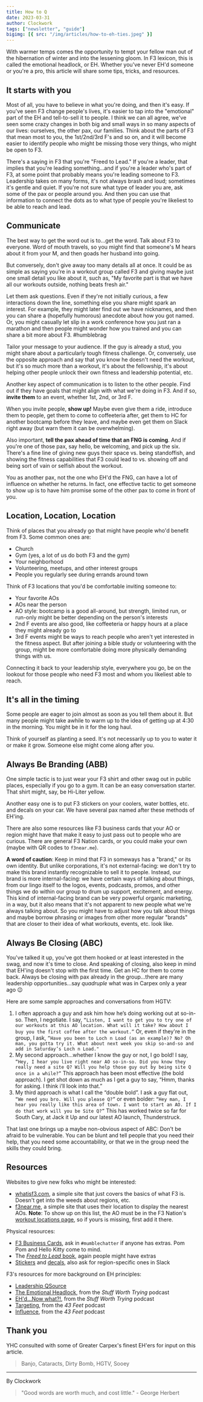 ```yaml
---
title: How to Q
date: 2023-03-31
author: Clockwork
tags: ["newsletter", "guide"]
bigimg: [{ src: "/img/articles/how-to-eh-ties.jpeg" }]
---
```


With warmer temps comes the opportunity to tempt your fellow man out of the hibernation of winter and into the lessening gloom. In F3 lexicon, this is called the emotional headlock, or EH. Whether you've never EH'd someone or you're a pro, this article will share some tips, tricks, and resources.

## It starts with you

Most of all, you have to believe in what you're doing, and then it's easy. If you've seen F3 change people's lives, it's easier to tap into the "emotional" part of the EH and tell-to-sell it to people. I think we can all agree, we've seen some crazy changes in both big and small ways in so many aspects of our lives: ourselves, the other pax, our families. Think about the parts of F3 that mean most to you, the 1st/2nd/3rd F's and so on, and it will become easier to identify people who might be missing those very things, who might be open to F3.

There's a saying in F3 that you're "Freed to Lead." If you're a leader, that implies that you're leading something...and if you're a leader who's part of F3, at some point that probably means you're leading someone to F3. Leadership takes on many forms, it's not always brash and loud; sometimes it's gentle and quiet. If you're not sure what type of leader you are, ask some of the pax or people around you. And then you can use that information to connect the dots as to what type of people you're likeliest to be able to reach and lead.

## Communicate

The best way to get the word out is to...get the word. Talk about F3 to everyone. Word of mouth travels, so you might find that someone's M hears about it from your M, and then goads her husband into going.

But conversely, don't give away too many details all at once. It could be as simple as saying you're in a workout group called F3 and giving maybe just one small detail you like about it, such as, "My favorite part is that we have all our workouts outside, nothing beats fresh air." 

Let them ask questions. Even if they're not initially curious, a few interactions down the line, something else you share might spark an interest. For example, they might later find out we have nicknames, and then you can share a (hopefully humorous) anecdote about how you got named. Or, you might casually let slip in a work conference how you just ran a marathon and then people might wonder how you trained and you can share a bit more about F3. #humblebrag

Tailor your message to your audience. If the guy is already a stud, you might share about a particularly tough fitness challenge. Or, conversely, use the opposite approach and say that you know he doesn't need the workout, but it's so much more than a workout, it's about the fellowship, it's about helping other people unlock their own fitness and leadership potential, etc.

Another key aspect of communication is to listen to the other people. Find out if they have goals that might align with what we're doing in F3. And if so, **invite them** to an event, whether 1st, 2nd, or 3rd F.

When you invite people, **show up!** Maybe even give them a ride, introduce them to people, get them to come to coffeeteria after, get them to HC for another bootcamp before they leave, and maybe even get them on Slack right away (but warn them it can be overwhelming).

Also important, **tell the pax ahead of time that an FNG is coming**. And if you're one of those pax, say hello, be welcoming, and pick up the six. There's a fine line of giving new guys their space vs. being standoffish, and showing the fitness capabilities that F3 could lead to vs. showing off and being sort of vain or selfish about the workout.

You as another pax, not the one who EH'd the FNG, can have a lot of influence on whether he returns. In fact, one effective tactic to get someone to show up is to have him promise some of the other pax to come in front of you.

## Location, Location, Location

Think of places that you already go that might have people who'd benefit from F3. Some common ones are:

* Church
* Gym (yes, a lot of us do both F3 and the gym)
* Your neighborhood
* Volunteering, meetups, and other interest groups
* People you regularly see during errands around town

Think of F3 locations that you'd be comfortable inviting someone to:

* Your favorite AOs
* AOs near the person
* AO style: bootcamp is a good all-around, but strength, limited run, or run-only might be better depending on the person's interests
* 2nd F events are also good, like coffeeteria or happy hours at a place they might already go to
* 3rd F events might be ways to reach people who aren't yet interested in the fitness aspect. But after joining a bible study or volunteering with the group, might be more comfortable doing more physically demanding things with us.

Connecting it back to your leadership style, everywhere you go, be on the lookout for those people who need F3 most and whom you likeliest able to reach.

## It's all in the timing

Some people are eager to join almost as soon as you tell them about it. But many people might take awhile to warm up to the idea of getting up at 4:30 in the morning. You might be in it for the long haul.

Think of yourself as planting a seed. It's not necessarily up to you to water it or make it grow. Someone else might come along after you. 

## Always Be Branding (ABB)

One simple tactic is to just wear your F3 shirt and other swag out in public places, especially if you go to a gym. It can be an easy conversation starter. That shirt might, say, be Hi-Liter yellow.

Another easy one is to put F3 stickers on your coolers, water bottles, etc. and decals on your car. We have several pax named after these methods of EH'ing.

There are also some resources like F3 business cards that your AO or region might have that make it easy to just pass out to people who are curious. There are general F3 Nation cards, or you could make your own (maybe with QR codes to `f3near.me`).

**A word of caution**: Keep in mind that F3 in someways has a "brand," or its own identity. But unlike corporations, it's not external-facing: we don't try to make this brand instantly recognizable to sell it to people. Instead, our brand is more internal-facing: we have certain ways of talking about things, from our lingo itself to the logos, events, podcasts, promos, and other things we do within our group to drum up support, excitement, and energy. This kind of internal-facing brand can be very powerful organic marketing, in a way, but it also means that it's not apparent to new people what we're always talking about. So you might have to adjust how you talk about things and maybe borrow phrasing or images from other more regular "brands" that are closer to their idea of what workouts, events, etc. look like.

## Always Be Closing (ABC)

You've talked it up, you've got them hooked or at least interested in the swag, and now it's time to close. And speaking of closing, also keep in mind that EH'ing doesn't stop with the first time. Get an HC for them to come back. Always be closing with pax already in the group...there are many leadership opportunities...say _quadruple_ what was in Carpex only a year ago 😉

Here are some sample approaches and conversations from HGTV:

1. I often approach a guy and ask him how he’s doing working out at so-in-so. Then, I negotiate. I say, `“Listen, I want to get you to try one of our workouts at this AO location. What will it take? How about I buy you the first coffee after the workout.”` Or, even if they're in the group, I ask, `”Have you been to Loch n Load (as an example)? No? Oh man, you gotta try it. What about next week you skip so-and-so and add in Saturday’s Loch n Load."`
2. My second approach…whether I know the guy or not, I go bold! I say, `“Hey, I hear you live right near AO so-in-so. Did you know they really need a site Q? Will you help those guy out by being site Q once in a while?”` This approach has been most effective (the bold approach). I get shot down as much as I get a guy to say, “Hmm, thanks for asking. I think i’ll look into that.”
3. My third approach is what I call the “double bold”. I ask a guy flat out, `“We need you bro. Will you please Q?”` or even bolder: `“Hey man, I hear you really like this area of town. I want to start an AO. If I do that work will you be Site Q?”` This has worked twice so far for South Cary, at Jack it Up and our latest AO launch, Thunderstruck.

That last one brings up a maybe non-obvious aspect of ABC: Don't be afraid to be vulnerable. You can be blunt and tell people that you need their help, that you need some accountability, or that we in the group need the skills they could bring.

## Resources

Websites to give new folks who might be interested:
* [whatisf3.com](https://whatisf3.com/), a simple site that just covers the basics of what F3 is. Doesn't get into the weeds about regions, etc.
* [f3near.me](https://f3near.me/nearby), a simple site that uses their location to display the nearest AOs. **Note**: To show up on this list, the AO must be in the F3 Nation's [workout locations page](https://f3nation.com/workouts/), so if yours is missing, first add it there.

Physical resources:
* [F3 Business Cards](https://f3.mudgear.com/products/f3-business-cards-100-pack?_pos=1&_sid=b6c998bee&_ss=r), ask in `#mumblechatter` if anyone has extras. Pom Pom and Hello Kitty come to mind.
* The [_Freed to Lead_ book](https://f3.mudgear.com/products/f3-freed-to-lead-book-2nd-edition?_pos=2&_sid=99e266b66&_ss=r), again people might have extras
* [Stickers](https://f3.mudgear.com/products/f3-black-stickers?_pos=3&_sid=ae245a6a7&_ss=r) and [decals](https://f3.mudgear.com/products/f3-vinyl-transfer-stickers?_pos=1&_sid=cdb89e974&_ss=r), also ask for region-specific ones in Slack

F3's resources for more background on EH principles:
* [Leadership QSource](https://f3nation.com/q/)
* [The Emotional Headlock](https://soundcloud.com/f3nation/stuff-worth-trying-3-the-emotional-headlock), from the _Stuff Worth Trying_ podcast
* [EH'd...Now what?!](https://soundcloud.com/f3nation/stuff-worth-trying-podcast-episode-12-ehd-now-what?in=f3nation/sets/stuff-worth-trying-podcast), from the _Stuff Worth Trying_ podcast
* [Targeting](https://soundcloud.com/f3nation/targeting-q27-episode-53-43feet-a-leadership-podcast?in=f3nation/sets/43-feet-podcast), from the _43 Feet_ podcast
* [Influence](https://soundcloud.com/f3nation/influence-q22-episode-48-43feet-a-leadership-podcast?in=f3nation/sets/43-feet-podcast), from the _43 Feet_ podcast

## Thank you

YHC consulted with some of Greater Carpex's finest EH'ers for input on this article.

> Banjo, Cataracts, Dirty Bomb, HGTV, Sooey

---

By Clockwork
> "Good words are worth much, and cost little." - George Herbert